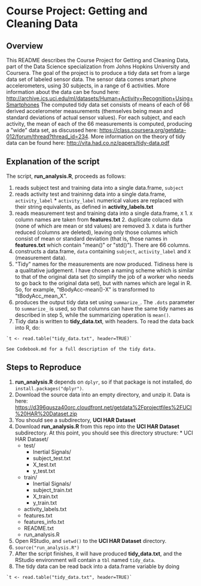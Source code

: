 # Course Project: Getting and Cleaning Data

## Overview
This README describes the Course Project for Getting and Cleaning Data, part of the Data Science specialization from Johns Hopkins University and Coursera. The goal of the project is to produce a tidy data set from a large data set of labeled sensor data. The sensor data comes smart phone accelerometers, using 30 subjects, in a range of 6 activities. More information about the data can be found here: http://archive.ics.uci.edu/ml/datasets/Human+Activity+Recognition+Using+Smartphones
The computed tidy data set consists of means of each of 66 derived accelerometer measurements (themselves being mean and standard deviations of actual sensor values). For each subject, and each activity, the mean of each of the 66 measurements is computed, producing a "wide" data set, as discussed here: https://class.coursera.org/getdata-012/forum/thread?thread_id=234. More information on the theory of tidy data can be found here: http://vita.had.co.nz/papers/tidy-data.pdf

## Explanation of the script
The script, **run_analysis.R**, proceeds as follows:
  1. reads subject test and training data into a single data.frame, `subject`
  2. reads activity test and traininng data into a single data.frame, `activity_label`
    * `activity_label` numerical values are replaced with their string equivalents, as defined in **activity_labels.txt**
  3. reads measurement test and training data into a single data.frame, `X`
    1. `X` column names are taken from **features.txt**
    2. duplicate column data (none of which are mean or std values) are removed
    3. `X` data is further reduced (columns are deleted), leaving only those columns which consist of mean or standard deviation (that is, those names in **features.txt** which contain "mean()" or "std()"). There are 66 columns.
  4. constructs a data.frame, `data` containing `subject`, `activity_label` and `X` (measurement data).
  5. "Tidy" names for the measurements are now produced. Tidiness here is a qualitative judgement. I have chosen a naming scheme which is similar to that of the original data set (to simplify the job of a worker who needs to go back to the original data set), but with names which are legal in R. So, for example, "tBodyAcc-mean()-X" is transformed to "tBodyAcc_mean_X".
  6. produces the output tidy data set using `summarize_`. The `.dots` parameter to `summarize_` is used, so that columns can have the same tidy names as described in step 5, while the summarizing operation is `mean()`.
  7. Tidy data is written to **tidy_data.txt**, with headers. To read the data back into R, do:

    `t <- read.table("tidy_data.txt", header=TRUE)`

    See Codebook.md for a full description of the tidy data.  

## Steps to Reproduce
  1. **run_analysis.R** depends on `dplyr`, so if that package is not installed, do `install.packages("dplyr")`.
  1. Download the source data into an empty directory, and unzip it. Data is here: https://d396qusza40orc.cloudfront.net/getdata%2Fprojectfiles%2FUCI%20HAR%20Dataset.zip
  2. You should see a subdirectory, **UCI HAR Dataset**
  1. Download **run_analysis.R** from this repo into the **UCI HAR Dataset** subdirectory. At this point, you should see this directory structure:
    * UCI HAR Dataset/
      * test/
        * Inertial Signals/
        * subject_test.txt
        * X_test.txt
        * y_test.txt
      * train/
        * Inertial Signals/
        * subject_train.txt
        * X_train.txt
        * y_train.txt
      * activity_labels.txt
      * features.txt
      * features_info.txt
      * README.txt
      * run_analysis.R
  1. Open RStudio, and `setwd()` to the **UCI HAR Dataset** directory.
  2. `source("run_analysis.R")`
  3. After the script finishes, it will have produced **tidy_data.txt**, and the RStudio environment will contain a `tbl` named `tidy_data`.
  4. The tidy data can be read back into a data.frame variable by doing

    `t <- read.table("tidy_data.txt", header=TRUE)`
